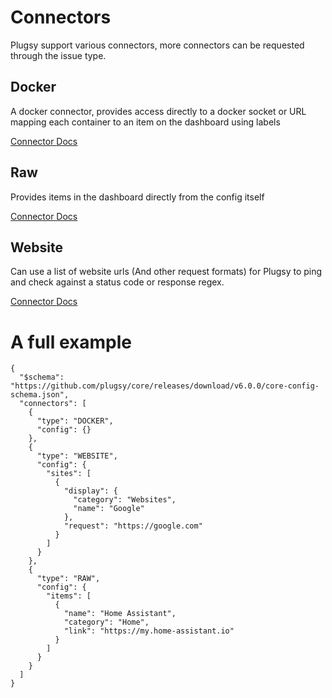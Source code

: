 # Connectors

Plugsy support various connectors, more connectors can be requested through the issue type.

## Docker

A docker connector, provides access directly to a docker socket or URL mapping each container to an item on the dashboard using labels

[Connector Docs](connectors/docker.md)

## Raw

Provides items in the dashboard directly from the config itself

[Connector Docs](connectors/raw.md)

## Website

Can use a list of website urls (And other request formats) for Plugsy to ping and check against a status code or response regex.

[Connector Docs](connectors/website.md)

# A full example

```jsonc
{
  "$schema": "https://github.com/plugsy/core/releases/download/v6.0.0/core-config-schema.json",
  "connectors": [
    {
      "type": "DOCKER",
      "config": {}
    },
    {
      "type": "WEBSITE",
      "config": {
        "sites": [
          {
            "display": {
              "category": "Websites",
              "name": "Google"
            },
            "request": "https://google.com"
          }
        ]
      }
    },
    {
      "type": "RAW",
      "config": {
        "items": [
          {
            "name": "Home Assistant",
            "category": "Home",
            "link": "https://my.home-assistant.io"
          }
        ]
      }
    }
  ]
}
```
